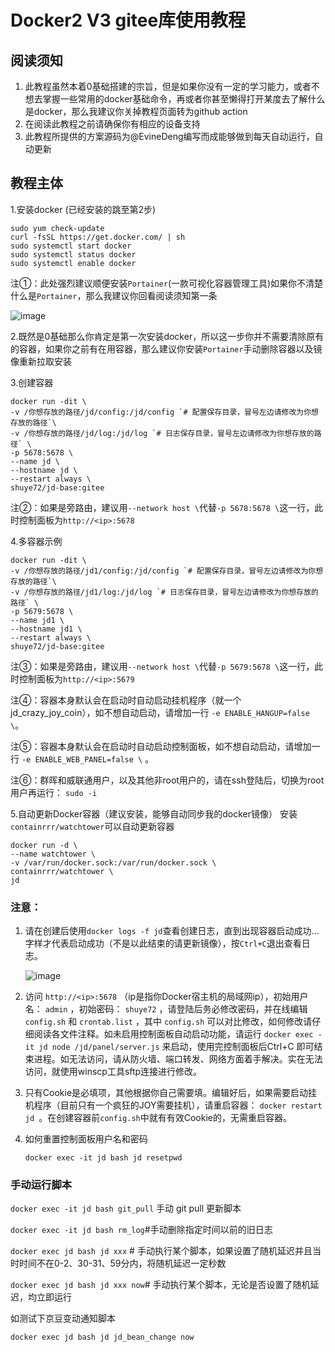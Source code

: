 # Docker2 V3 gitee库使用教程

## 阅读须知
1. 此教程虽然本着0基础搭建的宗旨，但是如果你没有一定的学习能力，或者不想去掌握一些常用的docker基础命令，再或者你甚至懒得打开某度去了解什么是docker，那么我建议你关掉教程页面转为github action
2. 在阅读此教程之前请确保你有相应的设备支持
3. 此教程所提供的方案源码为@EvineDeng编写而成能够做到每天自动运行，自动更新

## 教程主体
1.安装docker (已经安装的跳至第2步)
	
	sudo yum check-update
	curl -fsSL https://get.docker.com/ | sh
	sudo systemctl start docker
	sudo systemctl status docker
	sudo systemctl enable docker 
注①：此处强烈建议顺便安装`Portainer`(一款可视化容器管理工具)如果你不清楚什么是`Portainer`，那么我建议你回看阅读须知第一条

![image](https://github.com/shuye73/MyActions/blob/main/backup/docker/Portainer.png)

2.既然是0基础那么你肯定是第一次安装docker，所以这一步你并不需要清除原有的容器，如果你之前有在用容器，那么建议你安装`Portainer`手动删除容器以及镜像重新拉取安装

3.创建容器

	docker run -dit \
	-v /你想存放的路径/jd/config:/jd/config `# 配置保存目录，冒号左边请修改为你想存放的路径`\
	-v /你想存放的路径/jd/log:/jd/log `# 日志保存目录，冒号左边请修改为你想存放的路径` \
	-p 5678:5678 \
	--name jd \
	--hostname jd \
	--restart always \
	shuye72/jd-base:gitee

注②：如果是旁路由，建议用`--network host \`代替`-p 5678:5678 \`这一行，此时控制面板为`http://<ip>:5678`

4.多容器示例

	docker run -dit \
	-v /你想存放的路径/jd1/config:/jd/config `# 配置保存目录，冒号左边请修改为你想存放的路径`\
	-v /你想存放的路径/jd1/log:/jd/log `# 日志保存目录，冒号左边请修改为你想存放的路径` \
	-p 5679:5678 \
	--name jd1 \
	--hostname jd1 \
	--restart always \
	shuye72/jd-base:gitee

注③：如果是旁路由，建议用`--network host \`代替`-p 5679:5678 \`这一行，此时控制面板为`http://<ip>:5679`

注④：容器本身默认会在启动时自动启动挂机程序（就一个jd_crazy_joy_coin），如不想自动启动，请增加一行 `-e ENABLE_HANGUP=false \`。

注⑤：容器本身默认会在启动时自动启动控制面板，如不想自动启动，请增加一行 `-e ENABLE_WEB_PANEL=false \` 。

注⑥：群晖和威联通用户，以及其他非root用户的，请在ssh登陆后，切换为root用户再运行： `sudo -i`

5.自动更新Docker容器（建议安装，能够自动同步我的docker镜像）
安装`containrrr/watchtower`可以自动更新容器

	docker run -d \
	--name watchtower \
	-v /var/run/docker.sock:/var/run/docker.sock \
	containrrr/watchtower \
	jd

### 注意：
1. 请在创建后使用`docker logs -f jd`查看创建日志，直到出现容器启动成功…字样才代表启动成功（不是以此结束的请更新镜像），按`Ctrl+C`退出查看日志。

   ![image](https://github.com/shuye73/MyActions/blob/main/backup/docker/success.png)

2. 访问 `http://<ip>:5678` （ip是指你Docker宿主机的局域网ip），初始用户名： `admin` ，初始密码： `shuye72` ，请登陆后务必修改密码，并在线编辑`config.sh` 和 `crontab.list` ，其中 `config.sh` 可以对比修改，如何修改请仔细阅读各文件注释。如未启用控制面板自动启动功能，请运行 `docker exec -it jd node /jd/panel/server.js` 来启动，使用完控制面板后Ctrl+C 即可结束进程。如无法访问，请从防火墙、端口转发、网络方面着手解决。实在无法访问，就使用winscp工具sftp连接进行修改。

3. 只有Cookie是必填项，其他根据你自己需要填。编辑好后，如果需要启动挂机程序（目前只有一个疯狂的JOY需要挂机），请重启容器： `docker restart jd `。在创建容器前`config.sh`中就有有效Cookie的，无需重启容器。

4. 如何重置控制面板用户名和密码

   `docker exec -it jd bash jd resetpwd`

### 手动运行脚本


   `docker exec -it jd bash git_pull` 手动 git pull 更新脚本

   `docker exec -it jd bash rm_log`#手动删除指定时间以前的旧日志

   `docker exec jd bash jd xxx` # 手动执行某个脚本，如果设置了随机延迟并且当时时间不在0-2、30-31、59分内，将随机延迟一定秒数
   
   `docker exec jd bash jd xxx now`# 手动执行某个脚本，无论是否设置了随机延迟，均立即运行

如测试下京豆变动通知脚本

   `docker exec jd bash jd jd_bean_change now`